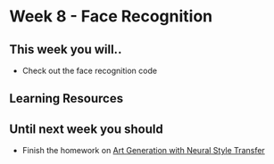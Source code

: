 # Week 8 - Face Recognition

## This week you will..

* Check out the face recognition code

## Learning Resources

## Until next week you should

* Finish the homework on [Art Generation with Neural Style Transfer](https://www.coursera.org/learn/convolutional-neural-networks/programming/4AZ8P/art-generation-with-neural-style-transfer)
